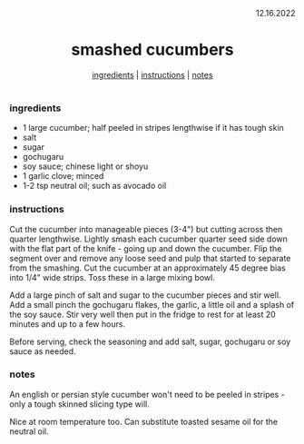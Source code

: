 <p align="right">12.16.2022</p>

<h1 align="center">smashed cucumbers</h1>

<div align="center">
  <a href="#ingredients">ingredients</a> | 
  <a href="#instructions">instructions</a> | 
  <a href="#notes">notes</a>
</div>
<br>

### ingredients
- 1 large cucumber; half peeled in stripes lengthwise if it has tough skin
- salt
- sugar
- gochugaru
- soy sauce; chinese light or shoyu
- 1 garlic clove; minced
- 1-2 tsp neutral oil; such as avocado oil

### instructions
Cut the cucumber into manageable pieces (3-4") but cutting across then quarter lengthwise. Lightly smash each cucumber quarter seed side down with the flat part of the knife - going up and down the cucumber. Flip the segment over and remove any loose seed and pulp that started to separate from the smashing. Cut the cucumber at an approximately 45 degree bias into 1/4" wide strips. Toss these in a large mixing bowl.

Add a large pinch of salt and sugar to the cucumber pieces and stir well. Add a small pinch the gochugaru flakes, the garlic, a little oil and a splash of the soy sauce. Stir very well then put in the fridge to rest for at least 20 minutes and up to a few hours.

Before serving, check the seasoning and add salt, sugar, gochugaru or soy sauce as needed.

### notes
An english or persian style cucumber won't need to be peeled in stripes - only a tough skinned slicing type will. 

Nice at room temperature too. Can substitute toasted sesame oil for the neutral oil.

